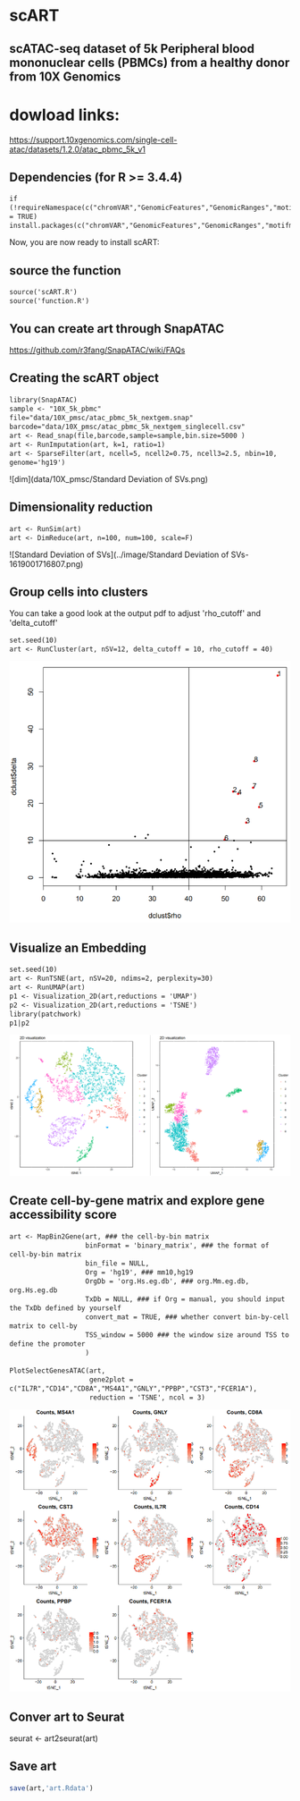 # scART

## scATAC-seq dataset of 5k Peripheral blood mononuclear cells (PBMCs) from a healthy donor from 10X  Genomics
# dowload links:
https://support.10xgenomics.com/single-cell-atac/datasets/1.2.0/atac_pbmc_5k_v1


## Dependencies (for R >= 3.4.4) 
```{r}
if (!requireNamespace(c("chromVAR","GenomicFeatures","GenomicRanges","motifmatchr","JASPAR2018","textTinyR","Matrix","text2vec","irlba","Rtsne","densityClust","scales","ggplot2","data.table","ChIPseeker","uwot","ggpubr","cowplot","SummarizedExperiment","monocle","RColorBrewer","scatterplot3d")),quietly = TRUE)
install.packages(c("chromVAR","GenomicFeatures","GenomicRanges","motifmatchr","JASPAR2018","textTinyR","Matrix","text2vec","irlba","Rtsne","densityClust","scales","ggplot2","data.table","ChIPseeker","uwot","ggpubr","cowplot","SummarizedExperiment","monocle","RColorBrewer","scatterplot3d"))
```

Now, you are now ready to install scART:

## source the function
```{r}
source('scART.R')
source('function.R')
```

## You can create art through SnapATAC 
https://github.com/r3fang/SnapATAC/wiki/FAQs


## Creating the scART object
```{r message=FALSE, warning=FALSE, include=FALSE, paged.print=FALSE}
library(SnapATAC)
sample <- "10X_5k_pbmc"
file="data/10X_pmsc/atac_pbmc_5k_nextgem.snap"
barcode="data/10X_pmsc/atac_pbmc_5k_nextgem_singlecell.csv"
art <- Read_snap(file,barcode,sample=sample,bin.size=5000 )
art <- RunImputation(art, k=1, ratio=1)
art <- SparseFilter(art, ncell=5, ncell2=0.75, ncell3=2.5, nbin=10, genome='hg19')
```
![dim](data/10X_pmsc/Standard Deviation of SVs.png)


## Dimensionality reduction 
```{r include=FALSE}
art <- RunSim(art)
art <- DimReduce(art, n=100, num=100, scale=F)
```
![Standard Deviation of SVs](../image/Standard Deviation of SVs-1619001716807.png)


## Group cells into clusters
You can take a good look at the output pdf to adjust 'rho_cutoff' and 'delta_cutoff'
```{r message=FALSE, warning=FALSE, include=FALSE, paged.print=FALSE}
set.seed(10) 
art <- RunCluster(art, nSV=12, delta_cutoff = 10, rho_cutoff = 40)
```
![Dclust_rho_delt](../image/Dclust_rho_delt-1619001723782.png)

## Visualize an Embedding
```{r}
set.seed(10) 
art <- RunTSNE(art, nSV=20, ndims=2, perplexity=30)
art <- RunUMAP(art)
p1 <- Visualization_2D(art,reductions = 'UMAP') 
p2 <- Visualization_2D(art,reductions = 'TSNE')
library(patchwork)
p1|p2
```
![Visualization_2D](../image/Visualization_2D-1619001687180.png)


## Create cell-by-gene matrix and explore gene accessibility score
```{r}
art <- MapBin2Gene(art, ### the cell-by-bin matrix
                   binFormat = 'binary_matrix', ### the format of cell-by-bin matrix
                   bin_file = NULL,
                   Org = 'hg19', ### mm10,hg19
                   OrgDb = 'org.Hs.eg.db', ### org.Mm.eg.db, org.Hs.eg.db
                   TxDb = NULL, ### if Org = manual, you should input the TxDb defined by yourself 
                   convert_mat = TRUE, ### whether convert bin-by-cell matrix to cell-by
                   TSS_window = 5000 ### the window size around TSS to define the promoter 
                   )

PlotSelectGenesATAC(art, 
                    gene2plot = c("IL7R","CD14","CD8A","MS4A1","GNLY","PPBP","CST3","FCER1A"), 
                    reduction = 'TSNE', ncol = 3)
```
![PlotSelectGenesATAC](../image/PlotSelectGenesATAC-1619001699785.png)


## Conver art to Seurat
seurat <- art2seurat(art)


## Save art 
```R
save(art,'art.Rdata')
```